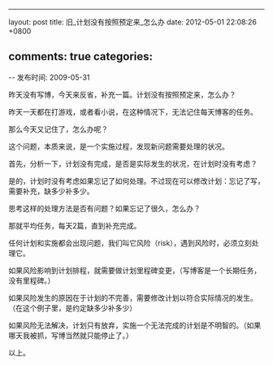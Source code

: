
---
layout: post
title: 旧_计划没有按照预定来_怎么办
date: 2012-05-01 22:08:26 +0800

comments: true
categories: 
---

-- 发布时间: 2009-05-31

昨天没有写博，今天来反省，补充一篇。计划没有按照预定来，怎么办？

昨天一天都在打游戏，或者看小说，在这种情况下，无法记住每天博客的任务。

那么今天又记住了，怎么办呢？

这个问题，本质来说，是一个实施过程，发现新问题需要处理的状况。

首先，分析一下，计划没有完成，是否是实际发生的状况，在计划时没有考虑？

是的，计划时没有考虑如果忘记了如何处理。不过现在可以修改计划：忘记了写，需要补充，缺多少补多少。

思考这样的处理方法是否有问题？如果忘记了很久，怎么办？

那就平均任务，每天2篇，直到补充完成。

任何计划和实施都会出现问题，我们叫它风险（risk），遇到风险时，必须立刻处理它。

如果风险影响到计划排程，就需要做计划里程碑变更，（写博客是一个长期任务，没有里程碑。）

如果风险发生的原因在于计划的不完善，需要修改计划以符合实际情况的发生。（在这个例子里，是约定缺多少补多少）

如果风险无法解决，计划只有放弃，实施一个无法完成的计划是不明智的。（如果哪天我被抓，写博当然就只能停止了。）

以上。